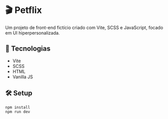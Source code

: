 # 🎬 Petflix

Um projeto de front-end fictício criado com Vite, SCSS e JavaScript, focado em UI hiperpersonalizada.

## 🚀 Tecnologias
- Vite
- SCSS
- HTML
- Vanilla JS

## 🛠️ Setup

```bash
npm install
npm run dev
